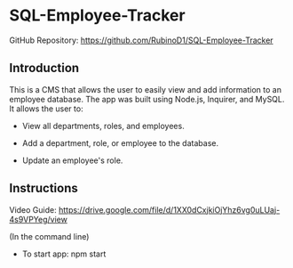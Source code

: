 # SQL-Employee-Tracker

GitHub Repository: https://github.com/RubinoD1/SQL-Employee-Tracker


## Introduction 

This is a CMS that allows the user to easily view and add information to an employee database. The app was built using Node.js, Inquirer, and MySQL. It allows the user to:

- View all departments, roles, and employees. 

- Add a department, role, or employee to the database. 

- Update an employee's role. 


## Instructions 

Video Guide: https://drive.google.com/file/d/1XX0dCxjkiOjYhz6vg0uLUaj-4s9VPYeg/view

(In the command line)

- To start app: npm start 


